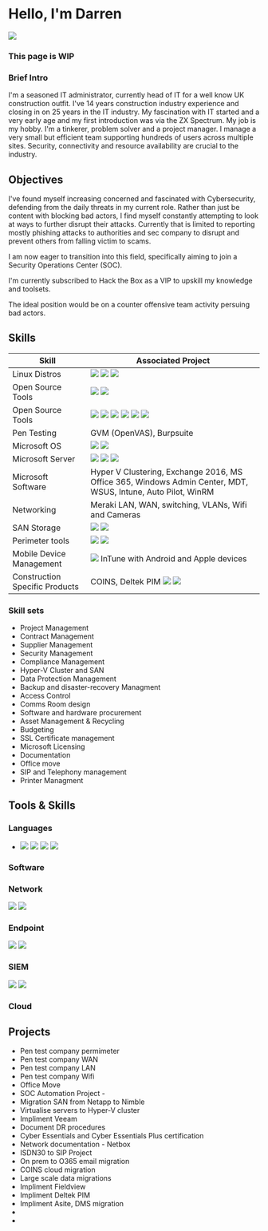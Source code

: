 # Hello, I'm Darren
<a href="https://www.linkedin.com/in/darren-henderson-8200072/"><img src="https://img.shields.io/badge/-LinkedIn-0072b1?&style=for-the-badge&logo=linkedin&logoColor=white" /></a>

### This page is WIP

### Brief Intro

I'm a seasoned IT administrator, currently head of IT for a well know UK construction outfit. I've 14 years construction industry experience and closing in on 25 years in the IT industry. My fascination with IT started and a very early age and my first introduction was via the ZX Spectrum. My job is my hobby. I'm a tinkerer, problem solver and a project manager. I manage a very small but efficient team supporting hundreds of users across multiple sites. Security, connectivity and resource availability are crucial to the industry. 

## Objectives

I've found myself increasing concerned and fascinated with Cybersecurity, defending from the daily threats in my current role. Rather than just be content with blocking bad actors, I find myself constantly attempting to look at ways to further disrupt their attacks.
Currently that is limited to reporting mostly phishing attacks to authorities and sec company to disrupt and prevent others from falling victim to scams.

I am now eager to transition into this field, specifically aiming to join a Security Operations Center (SOC).

I'm currently subscribed to Hack the Box as a VIP to upskill my knowledge and toolsets.

The ideal position would be on a counter offensive team activity persuing bad actors.


## Skills

| Skill                                         | Associated Project         |
|-----------------------------------------------|----------------------------|
| Linux Distros | <img src="https://img.shields.io/badge/-Debian-168C9C?&style=for-the-badge&logo=Debian&logoColor=white">   <img src="https://img.shields.io/badge/-Kali-292c7a?&style=for-the-badge&logo=Kali&logoColor=white">   <img src="https://img.shields.io/badge/-Parrot-00a4ef?&style=for-the-badge&logo=Parrot&logoColor=white">
| Open Source Tools | <img src="https://img.shields.io/badge/-Proxmox-F96854?&style=for-the-badge&logo=Proxmox&logoColor=white">   <img src="https://img.shields.io/badge/-Docker-000000?&style=for-the-badge&logo=Docker&logoColor=ffffff">|
| Open Source Tools | <img src="https://img.shields.io/badge/-Portainer-2E8B57?&style=for-the-badge&logo=Portainer&logoColor=ffffff">   <img src="https://img.shields.io/badge/-Dashy-2E8B57?&style=for-the-badge&logo=Dashy&logoColor=ffffff">     <img src="https://img.shields.io/badge/-Uptime_Kumar-2E8B57?&style=for-the-badge&logo=Uptime_Kumar&logoColor=ffffff">  <img src="https://img.shields.io/badge/-phpBB-2E8B57?&style=for-the-badge&logo=Dashy&logoColor=ffffff">     <img src="https://img.shields.io/badge/-Twiki-2E8B57?&style=for-the-badge&logo=Uptime_Kumar&logoColor=ffffff">   <img src="https://img.shields.io/badge/-Netbox-2E8B57?&style=for-the-badge&logo=Uptime_Kumar&logoColor=ffffff"> |
| Pen Testing | GVM (OpenVAS), Burpsuite |
| Microsoft OS | <img src="https://img.shields.io/badge/-Windows_11-0078D7?&style=for-the-badge&logo=Microsoft&logoColor=white">   <img src="https://img.shields.io/badge/-Windows_10-0078D7?&style=for-the-badge&logo=Microsoft&logoColor=white">|
| Microsoft Server | <img src="https://img.shields.io/badge/-Windows_2012_R2_Server-0078D7?&style=for-the-badge&logo=Microsoft&logoColor=white"> <img src="https://img.shields.io/badge/-Windows_2016_Server-0078D7?&style=for-the-badge&logo=Microsoft&logoColor=white">   <img src="https://img.shields.io/badge/-Windows_2019_Server-0078D7?&style=for-the-badge&logo=Microsoft&logoColor=white">|
| Microsoft Software | Hyper V Clustering, Exchange 2016, MS Office 365, Windows Admin Center, MDT, WSUS, Intune, Auto Pilot, WinRM|
| Networking | Meraki LAN, WAN, switching, VLANs, Wifi and Cameras|
| SAN Storage| <img src="https://img.shields.io/badge/-HP_Nimble-0078D7?&style=for-the-badge&logo=HP&logoColor=white">   <img src="https://img.shields.io/badge/-NetApp-2962FF?&style=for-the-badge&logo=NetApp&logoColor=ffffff">|
| Perimeter tools | <img src="https://img.shields.io/badge/-Mimecast-0078D7?&style=for-the-badge&color=white">   <img src="https://img.shields.io/badge/-FortiGate-F67CA9?&style=for-the-badge&logo=Fortinet&logoColor=ffffff"> |
| Mobile Device Management | <img src="https://img.shields.io/badge/-Ivanti-00A4EF?&style=for-the-badge&logo=Ivanti&logoColor=ffffff"> InTune with Android and Apple devices|
| Construction Specific Products | COINS, Deltek PIM   <img src="https://img.shields.io/badge/-Fieldview-linear%2CFFDD00,9ACD32">   <img src="https://img.shields.io/badge/-Asite-2e8ba2?&style=for-the-badge&logo=Asite&logoColor=ffffff"> |


### Skill sets
- Project Management
- Contract Management
- Supplier Management
- Security Management
- Compliance Management
- Hyper-V Cluster and SAN
- Data Protection Management
- Backup and disaster-recovery Managment
- Access Control
- Comms Room design
- Software and hardware procurement
- Asset Management & Recycling
- Budgeting
- SSL Certificate management
- Microsoft Licensing
- Documentation
- Office move
- SIP and Telephony management
- Printer Managment


## Tools & Skills

### Languages
- <img src="https://img.shields.io/badge/-Powershell-ffffff?&style=for-the-badge&color=ffffff&logo=Powershell&logoColor=000000">  <img src="https://img.shields.io/badge/-KIX32-gray?&style=for-the-badge">   <img src="https://img.shields.io/badge/-Microsoft_SQL_Server-00A4EF?&style=for-the-badge&logo=Microsoft&logoColor=white">   <img src="https://img.shields.io/badge/-Python-2E8B57?&style=for-the-badge&color=2E8B57&logo=Python&logoColor=FFFF00">


### Software

### Network
<div>
    <img src="https://img.shields.io/badge/-Wireshark-1679A7?&style=for-the-badge&logo=Wireshark&logoColor=white" />
    <img src="https://img.shields.io/badge/-Meraki-00A4EF?&style=for-the-badge&logo=Meraki&logoColor=white&color=4CBB17">
</div>

### Endpoint
<div>
    <img src="https://img.shields.io/badge/-Microsoft_Defender_for_Endpoint-00A4EF?&style=for-the-badge&logo=Microsoft&logoColor=white" />
<img src="https://img.shields.io/badge/-Snow_Inventory-0078D7?&style=for-the-badge&logo=Microsoft&logoColor=white&data-url=data:image/svg+xml,%3Csvg%20xmlns%3D%22http%3A%20www.w3.org%202000%2Fsvg%22%20viewBox%3D%220%200%20512%20512%22%3E%3Cpath%20fill%3D%22white%22%20d%3D%22M256%20456a64%2064%200%201%201%20128-128V32a64%2064%200%201%201-128%20128V456zm0-352c-43.456%200-80-36.544-80-80V176a80%2080%200%201%20160%2079.776L256%256l60.224-76.224a80%2080%200%201%2015.776%2060.224V352zm0-208c-35.208%200-64-28.792-64-64s28.792-64%2064-64s64%2028.792%2064%2064s-28.792%2064-64%2064z%22%3E%3C%2Fpath%3E%3C%2Fsvg%3E" />


</div>

### SIEM
<div>
    <img src="https://img.shields.io/badge/-Wazuh-0078D4?&style=for-the-badge&logo=Wazuh&logoColor=white" />
    <img src="https://img.shields.io/badge/-Wazuh-43A047?&style=for-the-badge&logo=Wazuh&logoColor=white&data-url=data:image/svg+xml,%3Csvg%20xmlns%3D%22http%3A%20www.w3.org%202000%2Fsvg%22%20viewBox%3D%220%200%20512%20512%22%3E%3Cpath%20fill%3D%22white%22%20d%3D%22M448%20224a48%2048%200%201%200-96%200v192a48%2048%200%201%200%2096%200V224zm-192%2064a48%2048%200%201%200-96%200v192a48%2048%200%201%200%2096%200V288zm-192%2064a48%2048%200%201%200-96%200v192a48%2048%0%201%200%2096%200V448zm0-320a16%2016%200%201%2016-16h336a16%2016%200%201%2016%2016v336a16%2016%200%201%20-16%2016H16a16%2" />


</div>

### Cloud

## Projects
- Pen test company permimeter
- Pen test company WAN
- Pen test company LAN
- Pen test company Wifi
- Office Move
- SOC Automation Project -
- Migration SAN from Netapp to Nimble
- Virtualise servers to Hyper-V cluster
- Impliment Veeam
- Document DR procedures
- Cyber Essentials and Cyber Essentials Plus certification
- Network documentation - Netbox
- ISDN30 to SIP Project
- On prem to O365 email migration
- COINS cloud migration
- Large scale data migrations
- Impliment Fieldview
- Impliment Deltek PIM
- Impliment Asite, DMS migration
- 
- 
